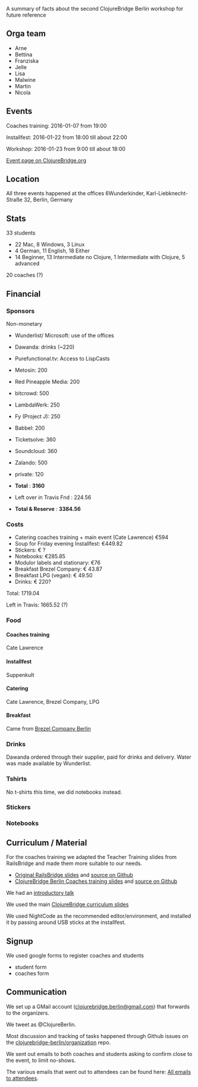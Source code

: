 A summary of facts about the second ClojureBridge Berlin workshop for future reference

## Orga team

* Arne
* Bettina
* Franziska
* Jelle
* Lisa
* Malwine
* Martin
* Nicola

## Events

Coaches training: 2016-01-07 from 19:00

Installfest: 2016-01-22 from 18:00 till about 22:00

Workshop: 2016-01-23 from 9:00 till about 18:00

[Event page on ClojureBridge.org](http://www.clojurebridge.org/events/2016-01-22-berlin)

## Location

All three events happened at the offices 6Wunderkinder, Karl-Liebknecht-Straße 32, Berlin, Germany

## Stats

33 students

* 22 Mac, 8 Windows, 3 Linux
* 4 German, 11 English, 18 Either
* 14 Beginner, 13 Intermediate no Clojure, 1 Intermediate with Clojure, 5 advanced

20 coaches (?)

## Financial


### Sponsors

Non-monetary

* Wunderlist/ Microsoft: use of the offices
* Dawanda: drinks (~220)
* Purefunctional.tv: Access to LispCasts
* Metosin: 200
* Red Pineapple Media: 200
* bitcrowd: 500
* LambdaWerk: 250
* Fy (Project J): 250
* Babbel: 200
* Ticketsolve: 360
* Soundcloud: 360
* Zalando: 500
* private: 120

* **Total** : **3160**
* Left over in Travis Fnd : 224.56
* **Total & Reserve** : **3384.56**

### Costs

* Catering coaches training + main event (Cate Lawrence) €594
* Soup for Friday evening Installfest: €449.82
* Stickers: € ?
* Notebooks: €285.85
* Modulor labels and stationary: €76
* Breakfast Brezel Company: € 43.87
* Breakfast LPG (vegan): € 49.50
* Drinks: € 220?

Total: 1719.04

Left in Travis: 1665.52 (?)

### Food

#### Coaches training

Cate Lawrence

#### Installfest

Suppenkult

#### Catering

Cate Lawrence, Brezel Company, LPG

#### Breakfast

Came from [Brezel Company Berlin](http://shop.brezel-company.eu/)


### Drinks

Dawanda ordered through their supplier, paid for drinks and delivery. Water was made available by Wunderlist.


### Tshirts

No t-shirts this time, we did notebooks instead.

### Stickers

### Notebooks


## Curriculum / Material

For the coaches training we adapted the Teacher Training slides from RailsBridge and made them more suitable to our needs.

* [Original RailsBridge slides](http://curriculum.railsbridge.org/workshop/more_teacher_training) and [source on Github](https://github.com/railsbridge/docs/blob/master/sites/en/workshop/more_teacher_training.deck.md)
* [ClojureBridge Berlin Coaches training slides](http://clojurebridge-berlin.github.io/coaches_training.deck.html) and [source on Github](https://github.com/clojurebridge-berlin/clojurebridge-berlin.github.io/blob/master/docs/coaches_training.deck.md)

We had an [introductory talk](https://clojurebridge-berlin.github.io/ClojureBridgeBerlin_Intro_Talk.pdf)

We used the main [ClojureBridge curriculum slides](https://clojurebridge.github.io/curriculum/#/)

We used NightCode as the recommended editor/environment, and installed it by passing around USB sticks at the installfest.

## Signup

We used google forms to register coaches and students

* student form
* coaches form

## Communication

We set up a GMail account (clojurebridge.berlin@gmail.com) that forwards to the organizers.

We tweet as @ClojureBerlin.

Most discussion and tracking of tasks happened through Github issues on the [clojurebridge-berlin/organization](https://github.com/clojurebridge-berlin/organization) repo.

We sent out emails to both coaches and students asking to confirm close to the event, to limit no-shows.

The various emails that went out to attendees can be found here: [All emails to attendees](https://github.com/clojurebridge-berlin/organization/blob/master/all_mails_to_attendees.md).
